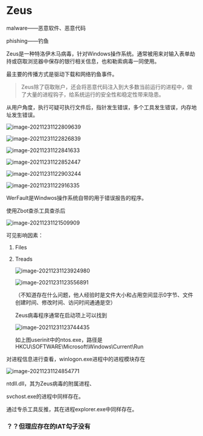 # Zeus

malware——恶意软件、恶意代码

phishing——钓鱼

Zeus是一种特洛伊木马病毒，针对Windows操作系统。通常被用来对输入表单劫持或窃取浏览器中保存的银行相关信息，也和勒索病毒一同使用。

最主要的传播方式是驱动下载和网络钓鱼事件。

> Zeus除了窃取账户，还会将恶意代码注入到大多数当前运行的进程中，做了大量的进程钩子，给系统运行的安全性和稳定性带来隐患。

从用户角度，执行可疑可执行文件后，指针发生错误，多个工具发生错误，内存地址发生错误。

![image-20211231122809639](C:\Users\LanT34m\AppData\Roaming\Typora\typora-user-images\image-20211231122809639.png)

![image-20211231122826839](C:\Users\LanT34m\AppData\Roaming\Typora\typora-user-images\image-20211231122826839.png)

![image-20211231122841633](C:\Users\LanT34m\AppData\Roaming\Typora\typora-user-images\image-20211231122841633.png)

![image-20211231122852447](C:\Users\LanT34m\AppData\Roaming\Typora\typora-user-images\image-20211231122852447.png)

![image-20211231122903244](C:\Users\LanT34m\AppData\Roaming\Typora\typora-user-images\image-20211231122903244.png)

![image-20211231122916335](C:\Users\LanT34m\AppData\Roaming\Typora\typora-user-images\image-20211231122916335.png)

WerFault是Windwos操作系统自带的用于错误报告的程序。

使用Zbot查杀工具查杀后

![image-20211231121509909](C:\Users\LanT34m\AppData\Roaming\Typora\typora-user-images\image-20211231121509909.png)

可见影响因素：

1. Files

2. Treads

   ![image-20211231123924980](C:\Users\LanT34m\AppData\Roaming\Typora\typora-user-images\image-20211231123924980.png)

   ![image-20211231123556891](C:\Users\LanT34m\AppData\Roaming\Typora\typora-user-images\image-20211231123556891.png)

   （不知道存在什么问题，他人经验时是文件大小和占用空间显示0字节、文件创建时间、修改时间、访问时间通通是空）

   Zeus病毒程序通常在启动项上可以找到

   ![image-20211231123744435](C:\Users\LanT34m\AppData\Roaming\Typora\typora-user-images\image-20211231123744435.png)

   如上图userinit中的ntos.exe，路径是HKCU\SOFTWARE\Microsoft\Windows\Current\Run



对进程信息进行查看，winlogon.exe进程中的进程模块存在

![image-20211231124854771](C:\Users\LanT34m\AppData\Roaming\Typora\typora-user-images\image-20211231124854771.png)

ntdll.dll，其为Zeus病毒的附属进程、

svchost.exe的进程中同样存在。

通过专杀工具反推，其在进程explorer.exe中同样存在。

### ？？但理应存在的IAT勾子没有 ###






